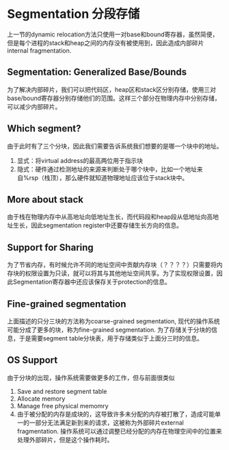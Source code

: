 # Segmentation 分段存储
上一节的dynamic relocation方法只使用一对base和bound寄存器，虽然简便，但是每个进程的stack和heap之间的内存没有被使用到，因此造成内部碎片internal fragmentation. 

## Segmentation: Generalized Base/Bounds
为了解决内部碎片，我们可以把代码区，heap区和stack区分别存储，使用三对base/bound寄存器分别存储他们的范围。这样三个部分在物理内存中分别存储，可以减少内部碎片。

## Which segment?
由于此时有了三个分块，因此我们需要告诉系统我们想要的是哪一个块中的地址。
1. 显式：将virtual address的最高两位用于指示块
2. 隐式：硬件通过检测地址的来源来判断处于哪个块中，比如一个地址来自%rsp（栈顶），那么硬件就知道物理地址应该位于stack块中。

## More about stack
由于栈在物理内存中从高地址向低地址生长，而代码段和heap段从低地址向高地址生长，因此segmentation register中还要存储生长方向的信息。

## Support for Sharing
为了节省内存，有时候允许不同的地址空间中贡献内存块（？？？？）只需要将内存块的权限设置为只读，就可以将其与其他地址空间共享。为了实现权限设置，因此Segmentation寄存器中还应该保存关于protection的信息。

## Fine-grained segmentation
上面描述的只分三块的方法称为coarse-grained segmentation, 现代的操作系统可能分成了更多的块，称为fine-grained segmentation. 为了存储关于分块的信息，于是需要segment table分块表，用于存储类似于上面分三时的信息。

## OS Support
由于分块的出现，操作系统需要做更多的工作，但与前面很类似
1. Save and restore segment table
2. Allocate memory
3. Manage free physical memomry
4. 由于被分配的内存是成块的，这导致许多未分配的内存被打散了，造成可能单一的一部分无法满足新到来的请求，这被称为外部碎片external fragmentation. 操作系统可以通过调整已经分配的内存在物理空间中的位置来处理外部碎片，但是这个操作耗时。
